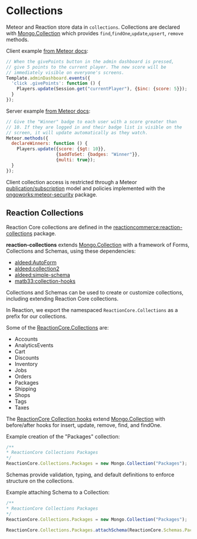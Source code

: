 # Collections
Meteor and Reaction store data in `collections`.  Collections are declared with [Mongo.Collection](http://docs.meteor.com/#/full/mongo_collection) which provides `find`,`findOne`,`update`,`upsert`, `remove` methods.

Client example [from Meteor docs](http://docs.meteor.com/#/full/update):

```js
// When the givePoints button in the admin dashboard is pressed,
// give 5 points to the current player. The new score will be
// immediately visible on everyone's screens.
Template.adminDashboard.events({
  'click .givePoints': function () {
    Players.update(Session.get("currentPlayer"), {$inc: {score: 5}});
  }
});
```

Server example [from Meteor docs](http://docs.meteor.com/#/full/update):

```js
// Give the "Winner" badge to each user with a score greater than
// 10. If they are logged in and their badge list is visible on the
// screen, it will update automatically as they watch.
Meteor.methods({
  declareWinners: function () {
    Players.update({score: {$gt: 10}},
                   {$addToSet: {badges: "Winner"}},
                   {multi: true});
  }
});
```

Client collection access is restricted through a Meteor [publication/subscription](http://docs.meteor.com/#/full/meteor_publish) model and policies implemented with the [ongoworks:meteor-security](https://github.com/ongoworks/meteor-security) package.

## Reaction Collections
Reaction Core collections are defined in the [reactioncommerce:reaction-collections](https://github.com/reactioncommerce/reaction/tree/development/packages/reaction-collections) package.

**reaction-collections** extends [Mongo.Collection](http://docs.meteor.com/#/full/mongo_collection) with a framework of Forms, Collections and Schemas, using these dependencies:
- [aldeed:AutoForm](https://github.com/aldeed/meteor-autoform)
- [aldeed:collection2](https://github.com/aldeed/meteor-collection2)
- [aldeed:simple-schema](https://github.com/aldeed/meteor-simple-schema)
- [matb33:collection-hooks](https://github.com/matb33/meteor-collection-hooks)

Collections and Schemas can be used to create or customize collections, including extending Reaction Core collections.

In Reaction, we export the namespaced `ReactionCore.Collections` as a prefix for our collections.

Some of the [ReactionCore.Collections](https://github.com/reactioncommerce/reaction/blob/development/packages/reaction-collections/common/collections/collections.js) are:
- Accounts
- AnalyticsEvents
- Cart
- Discounts
- Inventory
- Jobs
- Orders
- Packages
- Shipping
- Shops
- Tags
- Taxes

The [ReactionCore Collection hooks](https://github.com/reactioncommerce/reaction/blob/development/packages/reaction-collections/common/collections/hooks/hooks.js) extend [Mongo.Collection](http://docs.meteor.com/#/full/mongo_collection) with before/after hooks for insert, update, remove, find, and findOne.

Example creation of the "Packages" collection:

```js
/**
* ReactionCore Collections Packages
*/
ReactionCore.Collections.Packages = new Mongo.Collection("Packages");
```

Schemas provide validation, typing, and default definitions to enforce structure on the collections.

Example attaching Schema to a Collection:

```js
/**
* ReactionCore Collections Packages
*/
ReactionCore.Collections.Packages = new Mongo.Collection("Packages");

ReactionCore.Collections.Packages.attachSchema(ReactionCore.Schemas.PackageConfig);
```
